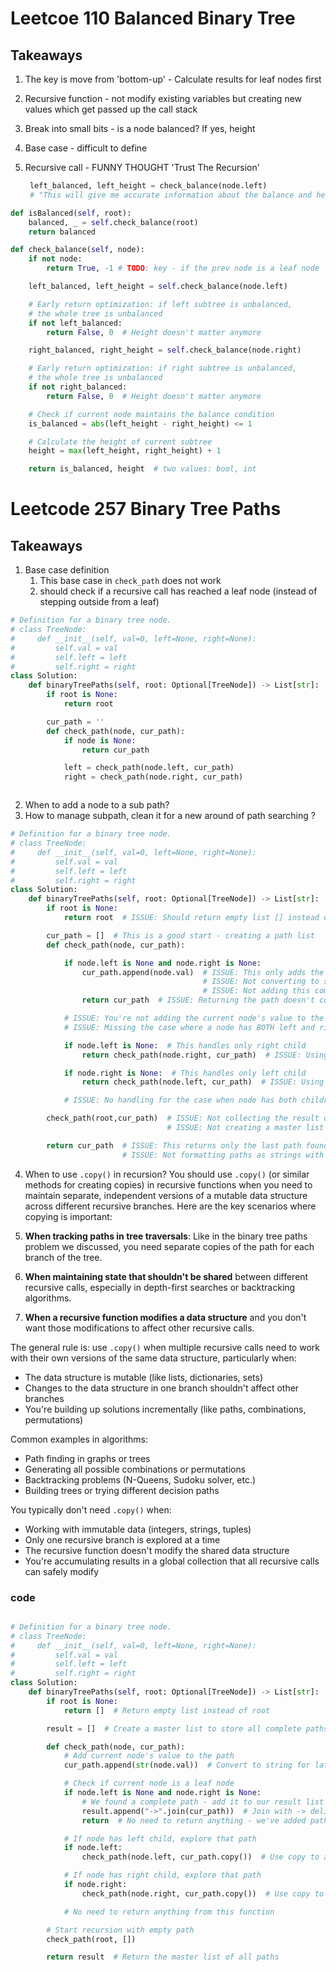 # Leetcoe 110 Balanced Binary Tree

## Takeaways

1. The key is move from 'bottom-up' - Calculate results for leaf nodes first
2. Recursive function - not modify existing variables but creating new values which get passed up the call stack
3. Break into small bits - is a node balanced? If yes, height
4. Base case - difficult to define
5. Recursive call - FUNNY THOUGHT 'Trust The Recursion'

   ```python
    left_balanced, left_height = check_balance(node.left)
    # "This will give me accurate information about the balance and height of the left subtree." Don't worry about how it does this—just trust that it will, because you're defining the function to do exactly that.
   ```

```python
def isBalanced(self, root):
    balanced, _ = self.check_balance(root)
    return balanced

def check_balance(self, node):
    if not node:
        return True, -1 # TODO: key - if the prev node is a leaf node

    left_balanced, left_height = self.check_balance(node.left)

    # Early return optimization: if left subtree is unbalanced,
    # the whole tree is unbalanced
    if not left_balanced:
        return False, 0  # Height doesn't matter anymore

    right_balanced, right_height = self.check_balance(node.right)

    # Early return optimization: if right subtree is unbalanced,
    # the whole tree is unbalanced
    if not right_balanced:
        return False, 0  # Height doesn't matter anymore

    # Check if current node maintains the balance condition
    is_balanced = abs(left_height - right_height) <= 1

    # Calculate the height of current subtree
    height = max(left_height, right_height) + 1

    return is_balanced, height  # two values: bool, int
```

# Leetcode 257 Binary Tree Paths

## Takeaways

1. Base case definition
   1. This base case in `check_path` does not work
   2. should check if a recursive call has reached a leaf node (instead of stepping outside from a leaf)

```python
# Definition for a binary tree node.
# class TreeNode:
#     def __init__(self, val=0, left=None, right=None):
#         self.val = val
#         self.left = left
#         self.right = right
class Solution:
    def binaryTreePaths(self, root: Optional[TreeNode]) -> List[str]:
        if root is None:
            return root

        cur_path = ''
        def check_path(node, cur_path):
            if node is None:
                return cur_path

            left = check_path(node.left, cur_path)
            right = check_path(node.right, cur_path)



```

2. When to add a node to a sub path?
3. How to manage subpath, clean it for a new around of path searching ?

```python
# Definition for a binary tree node.
# class TreeNode:
#     def __init__(self, val=0, left=None, right=None):
#         self.val = val
#         self.left = left
#         self.right = right
class Solution:
    def binaryTreePaths(self, root: Optional[TreeNode]) -> List[str]:
        if root is None:
            return root  # ISSUE: Should return empty list [] instead of root

        cur_path = []  # This is a good start - creating a path list
        def check_path(node, cur_path):

            if node.left is None and node.right is None:
                cur_path.append(node.val)  # ISSUE: This only adds the leaf node value
                                           # ISSUE: Not converting to string for joining later
                                           # ISSUE: Not adding this complete path to any result collection
                return cur_path  # ISSUE: Returning the path doesn't collect it anywhere

            # ISSUE: You're not adding the current node's value to the path before recursing
            # ISSUE: Missing the case where a node has BOTH left and right children

            if node.left is None:  # This handles only right child
                return check_path(node.right, cur_path)  # ISSUE: Using same cur_path object for all paths

            if node.right is None:  # This handles only left child
                return check_path(node.left, cur_path)  # ISSUE: Using same cur_path object for all paths

            # ISSUE: No handling for the case when node has both children

        check_path(root,cur_path)  # ISSUE: Not collecting the result of this call
                                   # ISSUE: Not creating a master list to collect all paths

        return cur_path  # ISSUE: This returns only the last path found, not all paths
                         # ISSUE: Not formatting paths as strings with "->" separator

```

4. When to use `.copy()` in recursion?
   You should use `.copy()` (or similar methods for creating copies) in recursive functions when you need to maintain separate, independent versions of a mutable data structure across different recursive branches. Here are the key scenarios where copying is important:

1. **When tracking paths in tree traversals**: Like in the binary tree paths problem we discussed, you need separate copies of the path for each branch of the tree.

1. **When maintaining state that shouldn't be shared** between different recursive calls, especially in depth-first searches or backtracking algorithms.

1. **When a recursive function modifies a data structure** and you don't want those modifications to affect other recursive calls.

The general rule is: use `.copy()` when multiple recursive calls need to work with their own versions of the same data structure, particularly when:

- The data structure is mutable (like lists, dictionaries, sets)
- Changes to the data structure in one branch shouldn't affect other branches
- You're building up solutions incrementally (like paths, combinations, permutations)

Common examples in algorithms:

- Path finding in graphs or trees
- Generating all possible combinations or permutations
- Backtracking problems (N-Queens, Sudoku solver, etc.)
- Building trees or trying different decision paths

You typically don't need `.copy()` when:

- Working with immutable data (integers, strings, tuples)
- Only one recursive branch is explored at a time
- The recursive function doesn't modify the shared data structure
- You're accumulating results in a global collection that all recursive calls can safely modify

### code

```python

# Definition for a binary tree node.
# class TreeNode:
#     def __init__(self, val=0, left=None, right=None):
#         self.val = val
#         self.left = left
#         self.right = right
class Solution:
    def binaryTreePaths(self, root: Optional[TreeNode]) -> List[str]:
        if root is None:
            return []  # Return empty list instead of root

        result = []  # Create a master list to store all complete paths

        def check_path(node, cur_path):
            # Add current node's value to the path
            cur_path.append(str(node.val))  # Convert to string for later joining

            # Check if current node is a leaf node
            if node.left is None and node.right is None:
                # We found a complete path - add it to our result list
                result.append("->".join(cur_path))  # Join with -> delimiter
                return  # No need to return anything - we've added path to result

            # If node has left child, explore that path
            if node.left:
                check_path(node.left, cur_path.copy())  # Use copy to avoid modifying the same list

            # If node has right child, explore that path
            if node.right:
                check_path(node.right, cur_path.copy())  # Use copy to avoid modifying the same list

            # No need to return anything from this function

        # Start recursion with empty path
        check_path(root, [])

        return result  # Return the master list of all paths
```
